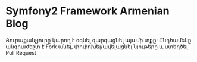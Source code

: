Symfony2 Framework Armenian Blog
=============
Յուրաքանչյուրը կարող է օգնել զարգացնել այս մի
տքը: Ընդհամենը անգրաժեշտ է Fork անել, փոփոխել/ավելացնել  նյութերը և ստեղծել Pull Request
